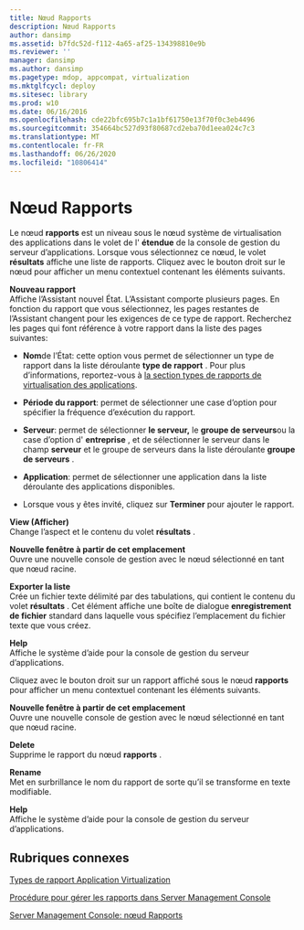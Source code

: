 ```yaml
---
title: Nœud Rapports
description: Nœud Rapports
author: dansimp
ms.assetid: b7fdc52d-f112-4a65-af25-134398810e9b
ms.reviewer: ''
manager: dansimp
ms.author: dansimp
ms.pagetype: mdop, appcompat, virtualization
ms.mktglfcycl: deploy
ms.sitesec: library
ms.prod: w10
ms.date: 06/16/2016
ms.openlocfilehash: cde22bfc695b7c1a1bf61750e13f70f0c3eb4496
ms.sourcegitcommit: 354664bc527d93f80687cd2eba70d1eea024c7c3
ms.translationtype: MT
ms.contentlocale: fr-FR
ms.lasthandoff: 06/26/2020
ms.locfileid: "10806414"
---
```

# Nœud Rapports


Le nœud **rapports** est un niveau sous le nœud système de virtualisation des applications dans le volet de l' **étendue** de la console de gestion du serveur d’applications. Lorsque vous sélectionnez ce nœud, le volet **résultats** affiche une liste de rapports. Cliquez avec le bouton droit sur le nœud pour afficher un menu contextuel contenant les éléments suivants.

<a href="" id="new-report"></a>**Nouveau rapport**  
Affiche l’Assistant nouvel État. L’Assistant comporte plusieurs pages. En fonction du rapport que vous sélectionnez, les pages restantes de l’Assistant changent pour les exigences de ce type de rapport. Recherchez les pages qui font référence à votre rapport dans la liste des pages suivantes:

-   **Nom**de l’État: cette option vous permet de sélectionner un type de rapport dans la liste déroulante **type de rapport** . Pour plus d’informations, reportez-vous à [la section types de rapports de virtualisation des applications](application-virtualization-report-types.md).

-   **Période du rapport**: permet de sélectionner une case d’option pour spécifier la fréquence d’exécution du rapport.

-   **Serveur**: permet de sélectionner **le serveur,** le **groupe de serveurs**ou la case d’option d' **entreprise** , et de sélectionner le serveur dans le champ **serveur** et le groupe de serveurs dans la liste déroulante **groupe de serveurs** .

-   **Application**: permet de sélectionner une application dans la liste déroulante des applications disponibles.

-   Lorsque vous y êtes invité, cliquez sur **Terminer** pour ajouter le rapport.

<a href="" id="view"></a>**View (Afficher)**  
Change l’aspect et le contenu du volet **résultats** .

<a href="" id="new-window-from-here"></a>**Nouvelle fenêtre à partir de cet emplacement**  
Ouvre une nouvelle console de gestion avec le nœud sélectionné en tant que nœud racine.

<a href="" id="export-list"></a>**Exporter la liste**  
Crée un fichier texte délimité par des tabulations, qui contient le contenu du volet **résultats** . Cet élément affiche une boîte de dialogue **enregistrement de fichier** standard dans laquelle vous spécifiez l’emplacement du fichier texte que vous créez.

<a href="" id="help"></a>**Help**  
Affiche le système d’aide pour la console de gestion du serveur d’applications.

Cliquez avec le bouton droit sur un rapport affiché sous le nœud **rapports** pour afficher un menu contextuel contenant les éléments suivants.

<a href="" id="new-window-from-here"></a>**Nouvelle fenêtre à partir de cet emplacement**  
Ouvre une nouvelle console de gestion avec le nœud sélectionné en tant que nœud racine.

<a href="" id="delete"></a>**Delete**  
Supprime le rapport du nœud **rapports** .

<a href="" id="rename"></a>**Rename**  
Met en surbrillance le nom du rapport de sorte qu’il se transforme en texte modifiable.

<a href="" id="help"></a>**Help**  
Affiche le système d’aide pour la console de gestion du serveur d’applications.

## Rubriques connexes


[Types de rapport Application Virtualization](application-virtualization-report-types.md)

[Procédure pour gérer les rapports dans Server Management Console](how-to-manage-reports-in-the-server-management-console.md)

[Server Management Console: nœud Rapports](server-management-console-reports-node.md)

 

 





